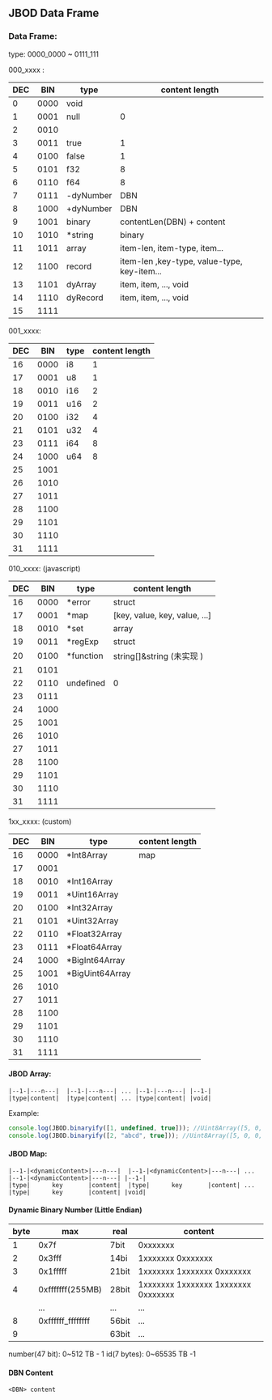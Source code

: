 ## JBOD Data Frame

### Data Frame:

type: 0000_0000 ~ 0111_111

000_xxxx :

| DEC | BIN  | type      | content length                              |
| --- | ---- | --------- | ------------------------------------------- |
| 0   | 0000 | void      |                                             |
| 1   | 0001 | null      | 0                                           |
| 2   | 0010 |           |                                             |
| 3   | 0011 | true      | 1                                           |
| 4   | 0100 | false     | 1                                           |
| 5   | 0101 | f32       | 8                                           |
| 6   | 0110 | f64       | 8                                           |
| 7   | 0111 | -dyNumber | DBN                                         |
| 8   | 1000 | +dyNumber | DBN                                         |
| 9   | 1001 | binary    | contentLen(DBN) + content                   |
| 10  | 1010 | \*string  | binary                                      |
| 11  | 1011 | array     | item-len, item-type, item...                |
| 12  | 1100 | record    | item-len ,key-type, value-type, key-item... |
| 13  | 1101 | dyArray   | item, item, ..., void                       |
| 14  | 1110 | dyRecord  | item, item, ..., void                       |
| 15  | 1111 |           |                                             |

001_xxxx:

| DEC | BIN  | type | content length |
| --- | ---- | ---- | -------------- |
| 16  | 0000 | i8   | 1              |
| 17  | 0001 | u8   | 1              |
| 18  | 0010 | i16  | 2              |
| 19  | 0011 | u16  | 2              |
| 20  | 0100 | i32  | 4              |
| 21  | 0101 | u32  | 4              |
| 23  | 0111 | i64  | 8              |
| 24  | 1000 | u64  | 8              |
| 25  | 1001 |      |                |
| 26  | 1010 |      |                |
| 27  | 1011 |      |                |
| 28  | 1100 |      |                |
| 29  | 1101 |      |                |
| 30  | 1110 |      |                |
| 31  | 1111 |      |                |

010_xxxx: (javascript)

| DEC | BIN  | type       | content length                |
| --- | ---- | ---------- | ----------------------------- |
| 16  | 0000 | \*error    | struct                        |
| 17  | 0001 | \*map      | [key, value, key, value, ...] |
| 18  | 0010 | \*set      | array                         |
| 19  | 0011 | \*regExp   | struct                        |
| 20  | 0100 | \*function | string[]&string (未实现 )     |
| 21  | 0101 |            |                               |
| 22  | 0110 | undefined  | 0                             |
| 23  | 0111 |            |                               |
| 24  | 1000 |            |                               |
| 25  | 1001 |            |                               |
| 26  | 1010 |            |                               |
| 27  | 1011 |            |                               |
| 28  | 1100 |            |                               |
| 29  | 1101 |            |                               |
| 30  | 1110 |            |                               |
| 31  | 1111 |            |                               |

1xx_xxxx: (custom)

| DEC | BIN  | type             | content length |
| --- | ---- | ---------------- | -------------- |
| 16  | 0000 | \*Int8Array      | map            |
| 17  | 0001 |                  |                |
| 18  | 0010 | \*Int16Array     |                |
| 19  | 0011 | \*Uint16Array    |                |
| 20  | 0100 | \*Int32Array     |                |
| 21  | 0101 | \*Uint32Array    |                |
| 22  | 0110 | \*Float32Array   |                |
| 23  | 0111 | \*Float64Array   |                |
| 24  | 1000 | \*BigInt64Array  |                |
| 25  | 1001 | \*BigUint64Array |                |
| 26  | 1010 |                  |                |
| 27  | 1011 |                  |                |
| 28  | 1100 |                  |                |
| 29  | 1101 |                  |                |
| 30  | 1110 |                  |                |
| 31  | 1111 |                  |                |

#### JBOD Array:

```
|--1-|---n---|  |--1-|---n---| ... |--1-|---n---| |--1-|
|type|content|  |type|content| ... |type|content| |void|

```

Example:

```js
console.log(JBOD.binaryify([1, undefined, true])); //Uint8Array([5, 0, 0, 0, 1, 1, 3, 0]);
console.log(JBOD.binaryify([2, "abcd", true])); //Uint8Array([5, 0, 0, 0, 2, 11, 4, 97, 98, 99, 100, 3, 0]);
```

#### JBOD Map:

```
|--1-|<dynamicContent>|---n---|  |--1-|<dynamicContent>|---n---| ... |--1-|<dynamicContent>|---n---| |--1-|
|type|      key       |content|  |type|      key       |content| ... |type|      key       |content| |void|

```

#### Dynamic Binary Number (Little Endian)

| byte | max               | real  | content                             |
| ---- | ----------------- | ----- | ----------------------------------- |
| 1    | 0x7f              | 7bit  | 0xxxxxxx                            |
| 2    | 0x3fff            | 14bi  | 1xxxxxxx 0xxxxxxx                   |
| 3    | 0x1fffff          | 21bit | 1xxxxxxx 1xxxxxxx 0xxxxxxx          |
| 4    | 0xfffffff(255MB)  | 28bit | 1xxxxxxx 1xxxxxxx 1xxxxxxx 0xxxxxxx |
|      | ...               | ...   | ...                                 |
| 8    | 0xffffff_ffffffff | 56bit | ...                                 |
| 9    |                   | 63bit | ...                                 |

number(47 bit): 0~512 TB - 1
id(7 bytes): 0~65535 TB -1

#### DBN Content

```
<DBN> content
```
